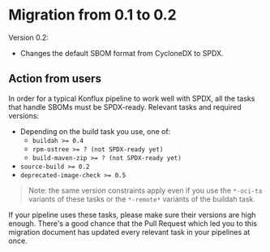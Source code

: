# Migration from 0.1 to 0.2

Version 0.2:

* Changes the default SBOM format from CycloneDX to SPDX.

## Action from users

In order for a typical Konflux pipeline to work well with SPDX, all the tasks
that handle SBOMs must be SPDX-ready. Relevant tasks and required versions:

* Depending on the build task you use, one of:
  * `buildah >= 0.4`
  * `rpm-ostree >= ? (not SPDX-ready yet)`
  * `build-maven-zip >= ? (not SPDX-ready yet)`
* `source-build >= 0.2`
* `deprecated-image-check >= 0.5`

> Note: the same version constraints apply even if you use the `*-oci-ta` variants
> of these tasks or the `*-remote*` variants of the buildah task.

If your pipeline uses these tasks, please make sure their versions are high enough.
There's a good chance that the Pull Request which led you to this migration document
has updated every relevant task in your pipelines at once.
